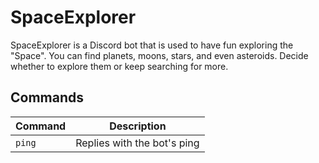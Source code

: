 # SpaceExplorer
SpaceExplorer is a Discord bot that is used to have fun exploring the "Space". You can find planets, moons, stars, and even asteroids. Decide whether to explore them or keep searching for more.

## Commands
| Command | Description |
|---------|-------------|
| `ping` | Replies with the bot's ping |